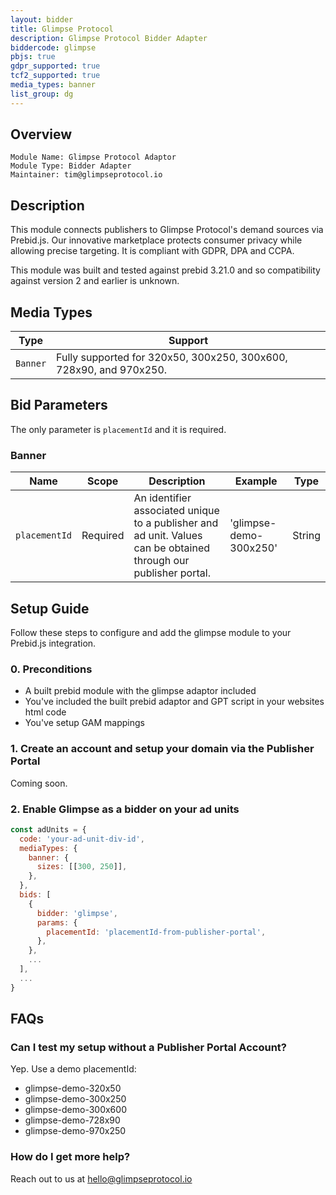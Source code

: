 ```yaml
---
layout: bidder
title: Glimpse Protocol
description: Glimpse Protocol Bidder Adapter
biddercode: glimpse
pbjs: true
gdpr_supported: true
tcf2_supported: true
media_types: banner
list_group: dg
---
```


## Overview

```
Module Name: Glimpse Protocol Adaptor
Module Type: Bidder Adapter
Maintainer: tim@glimpseprotocol.io
```

## Description

This module connects publishers to Glimpse Protocol's demand sources via Prebid.js. Our
innovative marketplace protects consumer privacy while allowing precise targeting. It is
compliant with GDPR, DPA and CCPA.

This module was built and tested against prebid 3.21.0 and so compatibility against
version 2 and earlier is unknown.

## Media Types

| Type     | Support                                                            |
| -------- | ------------------------------------------------------------------ |
| `Banner` | Fully supported for 320x50, 300x250, 300x600, 728x90, and 970x250. |

## Bid Parameters

The only parameter is `placementId` and it is required.

### Banner

| Name          | Scope    | Description                                                                                                      | Example                | Type   |
| ------------- | -------- | ---------------------------------------------------------------------------------------------------------------- | ---------------------- | ------ |
| `placementId` | Required | An identifier associated unique to a publisher and ad unit. Values can be obtained through our publisher portal. | 'glimpse-demo-300x250' | String |

## Setup Guide

Follow these steps to configure and add the glimpse module to your Prebid.js integration.

### 0. Preconditions

- A built prebid module with the glimpse adaptor included
- You've included the built prebid adaptor and GPT script in your websites html code
- You've setup GAM mappings

### 1. Create an account and setup your domain via the Publisher Portal

Coming soon.

### 2. Enable Glimpse as a bidder on your ad units

```javascript
const adUnits = {
  code: 'your-ad-unit-div-id',
  mediaTypes: {
    banner: {
      sizes: [[300, 250]],
    },
  },
  bids: [
    {
      bidder: 'glimpse',
      params: {
        placementId: 'placementId-from-publisher-portal',
      },
    },
    ...
  ],
  ...
}
```

## FAQs

### Can I test my setup without a Publisher Portal Account?

Yep. Use a demo placementId:

- glimpse-demo-320x50
- glimpse-demo-300x250
- glimpse-demo-300x600
- glimpse-demo-728x90
- glimpse-demo-970x250

### How do I get more help?

Reach out to us at [hello@glimpseprotocol.io](mailto:hello@glimpseprotocol.io)
